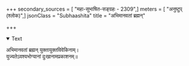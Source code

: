 +++
secondary_sources = [ "महा-सुभाषित-सङ्ग्रहः - 2309",]
meters = [ "अनुष्टुप् (श्लोक)",]
jsonClass = "Subhaashita"
title = "अभिमानवतां ब्रह्मन्"

+++

<details open><summary>Text</summary>

अभिमानवतां ब्रह्मन् युक्तायुक्तविवेकिनाम्।  
युज्यतेऽवश्यभोग्यानां दुःखानामप्रकाशनम्॥
</details>
